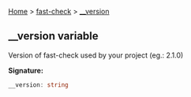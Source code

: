 [Home](/) &gt; [fast-check](../fast-check.md) &gt; [\_\_version](__version.md)

## \_\_version variable

Version of fast-check used by your project (eg.: 2.1.0)

<b>Signature:</b>

```typescript
__version: string
```

